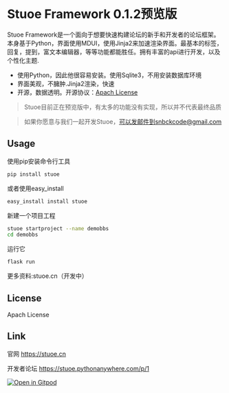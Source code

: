 # Stuoe Framework 0.1.2预览版

Stuoe Framework是一个面向于想要快速构建论坛的新手和开发者的论坛框架。本身基于Python，界面使用MDUI，使用Jinja2来加速渲染界面。最基本的标签，回复，提到，富文本编辑器，等等功能都能胜任。拥有丰富的api进行开发，以及个性化主题.

* 使用Python，因此他很容易安装。使用Sqlite3，不用安装数据库环境
* 界面美观，不臃肿.Jinja2渲染，快速
* 开源，数据透明。开源协议：[Apach License](http://www.apache.org/licenses/)


> Stuoe目前正在预览版中，有太多的功能没有实现，所以并不代表最终品质

>如果你愿意与我们一起开发Stuoe，可以发邮件到snbckcode@gmail.com

## Usage
使用pip安装命令行工具
``` bash
pip install stuoe
```
或者使用easy_install
``` bash
easy_install install stuoe
```
新建一个项目工程
``` bash
stuoe startproject --name demobbs
cd demobbs
```
运行它
``` bash
flask run
```

更多资料:stuoe.cn（开发中）

## License

Apach License

## Link

官网 https://stuoe.cn

开发者论坛 https://stuoe.pythonanywhere.com/p/1

[![Open in Gitpod](https://gitpod.io/button/open-in-gitpod.svg)](https://gitpod.io/#https://github.com/stuoe/stuoe)
